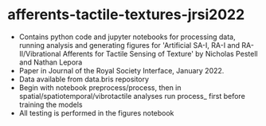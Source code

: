 # afferents-tactile-textures-jrsi2022

* Contains python code and jupyter notebooks for processing data, running analysis and generating figures for 'Artificial SA-I, RA-I and RA-II/Vibrational Afferents for Tactile Sensing of Texture' by Nicholas Pestell and Nathan Lepora
* Paper in Journal of the Royal Society Interface, January 2022.
* Data available from data.bris repository
* Begin with notebook preprocess/process, then in spatial/spatiotemporal/vibrotactile analyses run process_<analysis> first before training the models
* All testing is performed in the figures notebook

